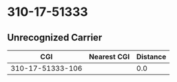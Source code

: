 # 310-17-51333
## Unrecognized Carrier


| CGI | Nearest CGI | Distance |
|-----|-------------|----------|
| 310-17-51333-106 |  | 0.0 |
